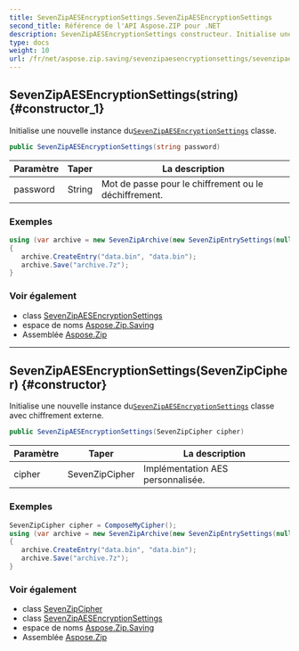```yaml
---
title: SevenZipAESEncryptionSettings.SevenZipAESEncryptionSettings
second_title: Référence de l'API Aspose.ZIP pour .NET
description: SevenZipAESEncryptionSettings constructeur. Initialise une nouvelle instance duSevenZipAESEncryptionSettings classe.
type: docs
weight: 10
url: /fr/net/aspose.zip.saving/sevenzipaesencryptionsettings/sevenzipaesencryptionsettings/
---
```

## SevenZipAESEncryptionSettings(string) {#constructor_1}

Initialise une nouvelle instance du[`SevenZipAESEncryptionSettings`](../) classe.

```csharp
public SevenZipAESEncryptionSettings(string password)
```

| Paramètre | Taper | La description |
| --- | --- | --- |
| password | String | Mot de passe pour le chiffrement ou le déchiffrement. |

### Exemples

```csharp
using (var archive = new SevenZipArchive(new SevenZipEntrySettings(null, new SevenZipAESEncryptionSettings("p@s$"))))
{
   archive.CreateEntry("data.bin", "data.bin");
   archive.Save("archive.7z");
}
```

### Voir également

* class [SevenZipAESEncryptionSettings](../)
* espace de noms [Aspose.Zip.Saving](../../sevenzipaesencryptionsettings/)
* Assemblée [Aspose.Zip](../../../)

---

## SevenZipAESEncryptionSettings(SevenZipCipher) {#constructor}

Initialise une nouvelle instance du[`SevenZipAESEncryptionSettings`](../) classe avec chiffrement externe.

```csharp
public SevenZipAESEncryptionSettings(SevenZipCipher cipher)
```

| Paramètre | Taper | La description |
| --- | --- | --- |
| cipher | SevenZipCipher | Implémentation AES personnalisée. |

### Exemples

```csharp
SevenZipCipher cipher = ComposeMyCipher();
using (var archive = new SevenZipArchive(new SevenZipEntrySettings(null, new SevenZipAESEncryptionSettings(cipher))))
{
   archive.CreateEntry("data.bin", "data.bin");
   archive.Save("archive.7z");
}
```

### Voir également

* class [SevenZipCipher](../../../aspose.zip.crypto/sevenzipcipher/)
* class [SevenZipAESEncryptionSettings](../)
* espace de noms [Aspose.Zip.Saving](../../sevenzipaesencryptionsettings/)
* Assemblée [Aspose.Zip](../../../)


